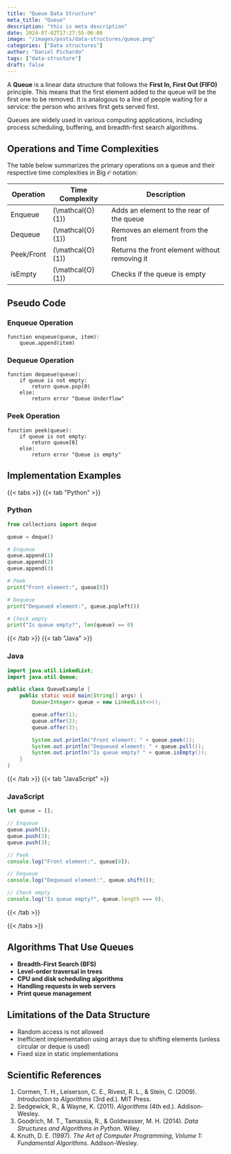 ```yaml
---
title: "Queue Data Structure"
meta_title: "Queue"
description: "this is meta description"
date: 2024-07-02T17:27:55-06:00
image: "/images/posts/data-structures/queue.png"
categories: ["Data structures"]
author: "Daniel Pichardo"
tags: ["data-structure"]
draft: false
---
```



A **Queue** is a linear data structure that follows the **First In, First Out (FIFO)** principle. This means that the first element added to the queue will be the first one to be removed. It is analogous to a line of people waiting for a service: the person who arrives first gets served first.

Queues are widely used in various computing applications, including process scheduling, buffering, and breadth-first search algorithms.

## Operations and Time Complexities

The table below summarizes the primary operations on a queue and their respective time complexities in Big $\mathcal{O}$ notation:

| Operation  | Time Complexity               | Description                                   |
| ---------- | ----------------------------- | --------------------------------------------- |
| Enqueue    | \(\mathcal{O}(1)\)            | Adds an element to the rear of the queue      |
| Dequeue    | \(\mathcal{O}(1)\)            | Removes an element from the front             |
| Peek/Front | \(\mathcal{O}(1)\)            | Returns the front element without removing it |
| isEmpty    | \(\mathcal{O}(1)\)            | Checks if the queue is empty                  |

## Pseudo Code

### Enqueue Operation

```plaintext
function enqueue(queue, item):
    queue.append(item)
```

### Dequeue Operation

```plaintext
function dequeue(queue):
    if queue is not empty:
        return queue.pop(0)
    else:
        return error "Queue Underflow"
```

### Peek Operation

```plaintext
function peek(queue):
    if queue is not empty:
        return queue[0]
    else:
        return error "Queue is empty"
```

## Implementation Examples

{{< tabs >}}
{{< tab "Python" >}}
### Python

```python
from collections import deque

queue = deque()

# Enqueue
queue.append(1)
queue.append(2)
queue.append(3)

# Peek
print("Front element:", queue[0])

# Dequeue
print("Dequeued element:", queue.popleft())

# Check empty
print("Is queue empty?", len(queue) == 0)
```

{{< /tab >}}
{{< tab "Java" >}}
### Java

```java
import java.util.LinkedList;
import java.util.Queue;

public class QueueExample {
    public static void main(String[] args) {
        Queue<Integer> queue = new LinkedList<>();

        queue.offer(1);
        queue.offer(2);
        queue.offer(3);

        System.out.println("Front element: " + queue.peek());
        System.out.println("Dequeued element: " + queue.poll());
        System.out.println("Is queue empty? " + queue.isEmpty());
    }
}
```
{{< /tab >}}
{{< tab "JavaScript" >}}
### JavaScript

```javascript
let queue = [];

// Enqueue
queue.push(1);
queue.push(2);
queue.push(3);

// Peek
console.log("Front element:", queue[0]);

// Dequeue
console.log("Dequeued element:", queue.shift());

// Check empty
console.log("Is queue empty?", queue.length === 0);
```
{{< /tab >}}

{{< /tabs >}}

## Algorithms That Use Queues

* **Breadth-First Search (BFS)**
* **Level-order traversal in trees**
* **CPU and disk scheduling algorithms**
* **Handling requests in web servers**
* **Print queue management**

## Limitations of the Data Structure

* Random access is not allowed
* Inefficient implementation using arrays due to shifting elements (unless circular or deque is used)
* Fixed size in static implementations

## Scientific References

1. Cormen, T. H., Leiserson, C. E., Rivest, R. L., & Stein, C. (2009). *Introduction to Algorithms* (3rd ed.). MIT Press.
2. Sedgewick, R., & Wayne, K. (2011). *Algorithms* (4th ed.). Addison-Wesley.
3. Goodrich, M. T., Tamassia, R., & Goldwasser, M. H. (2014). *Data Structures and Algorithms in Python*. Wiley.
4. Knuth, D. E. (1997). *The Art of Computer Programming, Volume 1: Fundamental Algorithms*. Addison-Wesley.

